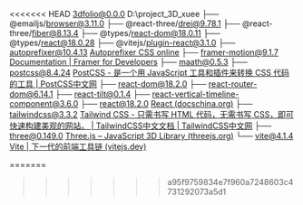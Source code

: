 <<<<<<< HEAD
3dfolio@0.0.0 D:\project_3D_xuee
├── @emailjs/browser@3.11.0
├── @react-three/drei@9.78.1
├── @react-three/fiber@8.13.4
├── @types/react-dom@18.0.11
├── @types/react@18.0.28
├── @vitejs/plugin-react@3.1.0
├── autoprefixer@10.4.13 [Autoprefixer CSS online](https://autoprefixer.github.io/)
├── framer-motion@9.1.7 [Documentation | Framer for Developers](https://www.framer.com/motion/)
├── maath@0.5.3
├── postcss@8.4.24 [PostCSS - 是一个用 JavaScript 工具和插件来转换 CSS 代码的工具 | PostCSS中文网](https://www.postcss.com.cn/)
├── react-dom@18.2.0
├── react-router-dom@6.14.1
├── react-tilt@0.1.4
├── react-vertical-timeline-component@3.6.0
├── react@18.2.0 [React (docschina.org)](https://react.docschina.org/)
├── tailwindcss@3.3.2 [Tailwind CSS - 只需书写 HTML 代码，无需书写 CSS，即可快速构建美观的网站。 | TailwindCSS中文文档 | TailwindCSS中文网](https://www.tailwindcss.cn/)
├── three@0.149.0 [Three.js – JavaScript 3D Library (threejs.org)](https://threejs.org/)
└── vite@4.1.4 [Vite | 下一代的前端工具链 (vitejs.dev)](https://cn.vitejs.dev/)


=======
>>>>>>> a95f9759834e7f960a7248603c4731292073a5d1

